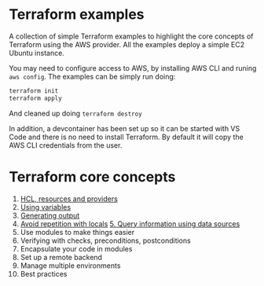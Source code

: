 # Terraform examples

A collection of simple Terraform examples to highlight the core concepts of Terraform using the AWS provider. All the examples deploy a simple EC2 Ubuntu instance.

You may need to configure access to AWS, by installing AWS CLI and runing `aws config`. The examples can be simply run doing:

```bash
terraform init
terraform apply
```

And cleaned up doing `terraform destroy`

In addition, a devcontainer has been set up so it can be started with VS Code and there is no need to install Terraform. By default it will copy the AWS CLI credentials from the user.


# Terraform core concepts

1. [HCL, resources and providers](1-resources/README.md)
2. [Using variables](2-variables\README.md)
3. [Generating output](3-output\README.md)
4. [Avoid repetition with locals](4-locals\README.md)
[5. Query information using data sources](5-datasources\README.md)
6. Use modules to make things easier
7. Verifying with checks, preconditions, postconditions
8. Encapsulate your code in modules
9. Set up a remote backend
10. Manage multiple environments
11. Best practices